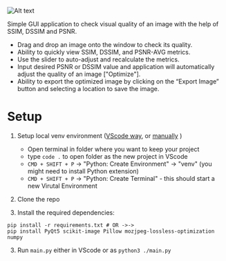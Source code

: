 
![Alt text](demo/ssim-score-gui-demo.gif)

Simple GUI application to check visual quality of an image with the help of SSIM, DSSIM and PSNR. 

- Drag and drop an image onto the window to check its quality. 
- Ability to quickly view SSIM, DSSIM, and PSNR-AVG metrics.
- Use the slider to auto-adjust and recalculate the metrics.
- Input desired PSNR or DSSIM value and application will automatically adjust the quality of an image ["Optimize"].
- Ability to export the optimized image by clicking on the “Export Image” button and selecting a location to save the image.

# Setup

1. Setup local venv environment ([VScode way](https://code.visualstudio.com/docs/python/environments), or [manually](https://www.youtube.com/watch?v=28eLP22SMTA&)
)
    - Open terminal in folder where you want to keep your project
    - type `code .` to open folder as the new project in VScode
    - `CMD + SHIFT + P` -> "Python: Create Environment" -> "venv" (you might need to install Python extension)
    - `CMD + SHIFT + P` -> "Python: Create Terminal" - this should start a new Virutal Environment

2. Clone the repo
3. Install the required dependencies:

```shell
pip install -r requirements.txt # OR ->-> 
pip install PyQt5 scikit-image Pillow mozjpeg-lossless-optimization numpy
```

3. Run `main.py` either in VScode or as `python3 ./main.py`


